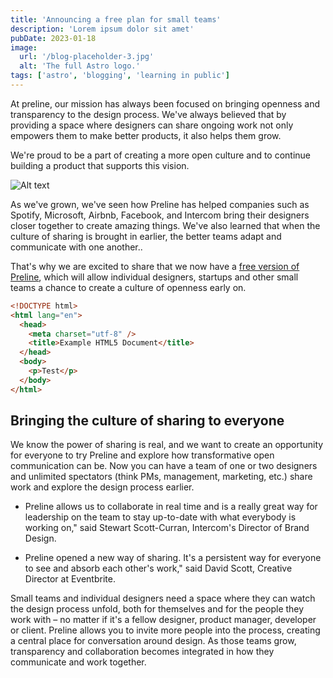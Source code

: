 ```yaml
---
title: 'Announcing a free plan for small teams'
description: 'Lorem ipsum dolor sit amet'
pubDate: 2023-01-18
image:
  url: '/blog-placeholder-3.jpg'
  alt: 'The full Astro logo.'
tags: ['astro', 'blogging', 'learning in public']
---
```


At preline, our mission has always been focused on bringing openness and transparency to the design process. We've always believed that by providing a space where designers can share ongoing work not only empowers them to make better products, it also helps them grow.

We're proud to be a part of creating a more open culture and to continue building a product that supports this vision.

![Alt text](https://images.unsplash.com/photo-1670272505340-d906d8d77d03?ixlib=rb-4.0.3&ixid=MnwxMjA3fDB8MHxwaG90by1wYWdlfHx8fGVufDB8fHx8&auto=format&fit=crop&w=2070&q=80)

As we've grown, we've seen how Preline has helped companies such as Spotify, Microsoft, Airbnb, Facebook, and Intercom bring their designers closer together to create amazing things. We've also learned that when the culture of sharing is brought in earlier, the better teams adapt and communicate with one another..

That's why we are excited to share that we now have a [free version of Preline](https://www.google.com), which will allow individual designers, startups and other small teams a chance to create a culture of openness early on.

```html
<!DOCTYPE html>
<html lang="en">
  <head>
    <meta charset="utf-8" />
    <title>Example HTML5 Document</title>
  </head>
  <body>
    <p>Test</p>
  </body>
</html>
```

## Bringing the culture of sharing to everyone

We know the power of sharing is real, and we want to create an opportunity for everyone to try Preline and explore how transformative open communication can be. Now you can have a team of one or two designers and unlimited spectators (think PMs, management, marketing, etc.) share work and explore the design process earlier.

- Preline allows us to collaborate in real time and is a really great way for leadership on the team to stay up-to-date with what everybody is working on," said Stewart Scott-Curran, Intercom's Director of Brand Design.

- Preline opened a new way of sharing. It's a persistent way for everyone to see and absorb each other's work," said David Scott, Creative Director at Eventbrite.

Small teams and individual designers need a space where they can watch the design process unfold, both for themselves and for the people they work with – no matter if it's a fellow designer, product manager, developer or client. Preline allows you to invite more people into the process, creating a central place for conversation around design. As those teams grow, transparency and collaboration becomes integrated in how they communicate and work together.
